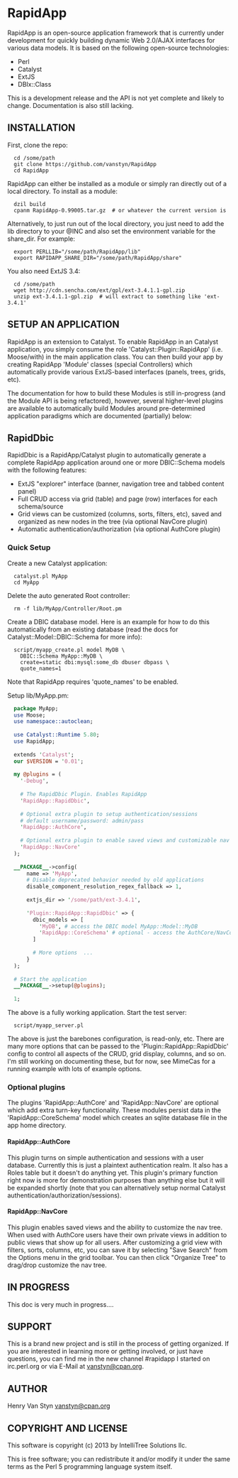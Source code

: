 # RapidApp

RapidApp is an open-source application framework that is currently under development for quickly building dynamic Web 2.0/AJAX interfaces for various data models. It is based on the following open-source technologies:

- Perl
- Catalyst
- ExtJS
- DBIx::Class

This is a development release and the API is not yet complete and likely to change. Documentation is also still lacking.

## INSTALLATION

First, clone the repo:

```
  cd /some/path
  git clone https://github.com/vanstyn/RapidApp
  cd RapidApp
```

RapidApp can either be installed as a module or simply ran directly out of a local directory. To install as a module:

```
  dzil build
  cpanm RapidApp-0.99005.tar.gz  # or whatever the current version is
```

Alternatively, to just run out of the local directory, you just need to add the lib directory to your @INC and also set the environment variable for the share_dir. For example:

```
  export PERLLIB="/some/path/RapidApp/lib"
  export RAPIDAPP_SHARE_DIR="/some/path/RapidApp/share"
```

You also need ExtJS 3.4:

```
  cd /some/path
  wget http://cdn.sencha.com/ext/gpl/ext-3.4.1.1-gpl.zip
  unzip ext-3.4.1.1-gpl.zip  # will extract to something like 'ext-3.4.1'
```

## SETUP AN APPLICATION

RapidApp is an extension to Catalyst. To enable RapidApp in an Catalyst application, you simply consume the role 'Catalyst::Plugin::RapidApp' (i.e. Moose/with) in the main application class. You can then build your app by creating RapidApp 'Module' classes (special Controllers) which automatically provide various ExtJS-based interfaces (panels, trees, grids, etc).

The documentation for how to build these Modules is still in-progress (and the Module API is being refactored), however, several higher-level plugins are available to automatically build Modules around pre-determined application paradigms which are documented (partially) below:

## RapidDbic

RapidDbic is a RapidApp/Catalyst plugin to automatically generate a complete RapidApp application around one or more DBIC::Schema models with the following features:

- ExtJS "explorer" interface (banner, navigation tree and tabbed content panel)
- Full CRUD access via grid (table) and page (row) interfaces for each schema/source
- Grid views can be customized (columns, sorts, filters, etc), saved and organized as new nodes in the tree (via optional NavCore plugin)
- Automatic authentication/authorization (via optional AuthCore plugin)

### Quick Setup

Create a new Catalyst application:

```
  catalyst.pl MyApp
  cd MyApp
```

Delete the auto generated Root controller:

```
  rm -f lib/MyApp/Controller/Root.pm
```

Create a DBIC database model. Here is an example for how to do this automatically from an existing database (read the docs for Catalyst::Model::DBIC::Schema for more info):

```
  script/myapp_create.pl model MyDB \
    DBIC::Schema MyApp::MyDB \
    create=static dbi:mysql:some_db dbuser dbpass \
    quote_names=1
```

Note that RapidApp requires 'quote_names' to be enabled.

Setup lib/MyApp.pm:

```perl
  package MyApp;
  use Moose;
  use namespace::autoclean;
  
  use Catalyst::Runtime 5.80;
  use RapidApp;
  
  extends 'Catalyst';
  our $VERSION = '0.01';
  
  my @plugins = (
    '-Debug',
    
    # The RapidDbic Plugin. Enables RapidApp
    'RapidApp::RapidDbic',
    
    # Optional extra plugin to setup authentication/sessions
    # default username/password: admin/pass
    'RapidApp::AuthCore',
    
    # Optional extra plugin to enable saved views and customizable nav tree
    'RapidApp::NavCore'
  );
  
  __PACKAGE__->config(
      name => 'MyApp',
      # Disable deprecated behavior needed by old applications
      disable_component_resolution_regex_fallback => 1,
      
      extjs_dir => '/some/path/ext-3.4.1',
      
      'Plugin::RapidApp::RapidDbic' => {
        dbic_models => [
          'MyDB', # access the DBIC model MyApp::Model::MyDB
          'RapidApp::CoreSchema' # optional - access the AuthCore/NavCore data
        ]
        
        # More options  ...
      }
  );
  
  # Start the application
  __PACKAGE__->setup(@plugins);
  
  1;
```

The above is a fully working application. Start the test server:

```
  script/myapp_server.pl
```

The above is just the barebones configuration, is read-only, etc. There are many more options that can be passed to the 'Plugin::RapidApp::RapidDbic' config to control all aspects of the CRUD, grid display, columns, and so on. I'm still working on documenting these, but for now, see MimeCas for a running example with lots of example options.

### Optional plugins

The plugins 'RapidApp::AuthCore' and 'RapidApp::NavCore' are optional which add extra turn-key functionality. These modules persist data in the 'RapidApp::CoreSchema' model which creates an sqlite database file in the app home directory.

#### RapidApp::AuthCore

This plugin turns on simple authentication and sessions with a user database. Currently this is just a plaintext authentication realm. It also has a Roles table but it doesn't do anything yet. This plugin's primary function right now is more for demonstration purposes than anything else but it will be expanded shortly (note that you can alternatively setup normal Catalyst authentication/authorization/sessions).

#### RapidApp::NavCore

This plugin enables saved views and the ability to customize the nav tree. When used with AuthCore users have their own private views in addition to public views that show up for all users. After customizing a grid view with filters, sorts, columns, etc, you can save it by selecting "Save Search" from the Options menu in the grid toolbar. You can then click "Organize Tree" to drag/drop customize the nav tree.

## IN PROGRESS

This doc is very much in progress....

## SUPPORT

This is a brand new project and is still in the process of getting organized. If you are interested in learning more or getting involved, or just have questions, you can find me in the new channel #rapidapp I started on irc.perl.org or via E-Mail at vanstyn@cpan.org.

## AUTHOR

Henry Van Styn <vanstyn@cpan.org>

## COPYRIGHT AND LICENSE

This software is copyright (c) 2013 by IntelliTree Solutions llc.

This is free software; you can redistribute it and/or modify it under
the same terms as the Perl 5 programming language system itself.


